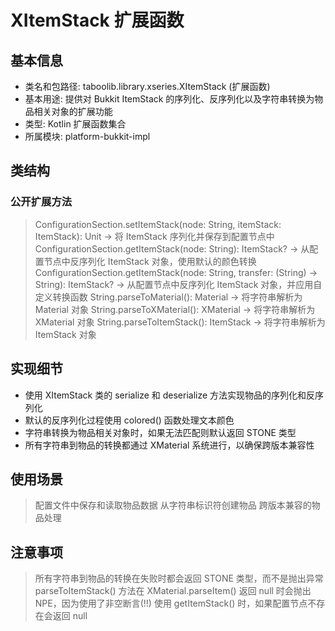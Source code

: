 # XItemStack 扩展函数
## 基本信息
- 类名和包路径: taboolib.library.xseries.XItemStack (扩展函数)
- 基本用途: 提供对 Bukkit ItemStack 的序列化、反序列化以及字符串转换为物品相关对象的扩展功能
- 类型: Kotlin 扩展函数集合
- 所属模块: platform-bukkit-impl

## 类结构
### 公开扩展方法
> ConfigurationSection.setItemStack(node: String, itemStack: ItemStack): Unit -> 将 ItemStack 序列化并保存到配置节点中
> ConfigurationSection.getItemStack(node: String): ItemStack? -> 从配置节点中反序列化 ItemStack 对象，使用默认的颜色转换
> ConfigurationSection.getItemStack(node: String, transfer: (String) -> String): ItemStack? -> 从配置节点中反序列化 ItemStack 对象，并应用自定义转换函数
> String.parseToMaterial(): Material -> 将字符串解析为 Material 对象
> String.parseToXMaterial(): XMaterial -> 将字符串解析为 XMaterial 对象
> String.parseToItemStack(): ItemStack -> 将字符串解析为 ItemStack 对象

## 实现细节
- 使用 XItemStack 类的 serialize 和 deserialize 方法实现物品的序列化和反序列化
- 默认的反序列化过程使用 colored() 函数处理文本颜色
- 字符串转换为物品相关对象时，如果无法匹配则默认返回 STONE 类型
- 所有字符串到物品的转换都通过 XMaterial 系统进行，以确保跨版本兼容性

## 使用场景
> 配置文件中保存和读取物品数据
> 从字符串标识符创建物品
> 跨版本兼容的物品处理

## 注意事项
> 所有字符串到物品的转换在失败时都会返回 STONE 类型，而不是抛出异常
> parseToItemStack() 方法在 XMaterial.parseItem() 返回 null 时会抛出 NPE，因为使用了非空断言(!!)
> 使用 getItemStack() 时，如果配置节点不存在会返回 null
